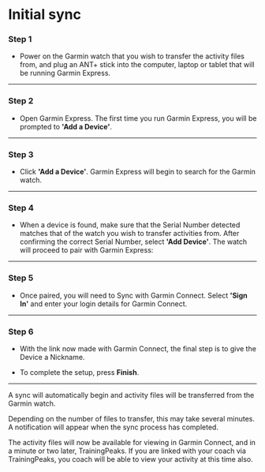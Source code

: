 # Initial sync

### Step 1

* Power on the Garmin watch that you wish to transfer the activity files from, and plug an ANT+ stick into the computer, laptop or tablet that will be running Garmin Express.

---

### Step 2

* Open Garmin Express. The first time you run Garmin Express, you will be prompted to **'Add a Device'**.

---

### Step 3

* Click **'Add a Device'**. Garmin Express will begin to search for the Garmin watch.

---

### Step 4

* When a device is found, make sure that the Serial Number detected matches that of the watch you wish to transfer activities from. After confirming the correct Serial Number, select **'Add Device'**. The watch will proceed to pair with Garmin Express:

---

### Step 5

* Once paired, you will need to Sync with Garmin Connect. Select **'Sign In'** and enter your login details for Garmin Connect.

---

### Step 6

* With the link now made with Garmin Connect, the final step is to give the Device a Nickname.

* To complete the setup, press **Finish**.

---
A sync will automatically begin and activity files will be transferred from the Garmin watch.

Depending on the number of files to transfer, this may take several minutes. A notification will appear when the sync process has completed.

The activity files will now be available for viewing in Garmin Connect, and in a minute or two later, TrainingPeaks. If you are linked with your coach via TrainingPeaks, you coach will be able to view your activity at this time also.
